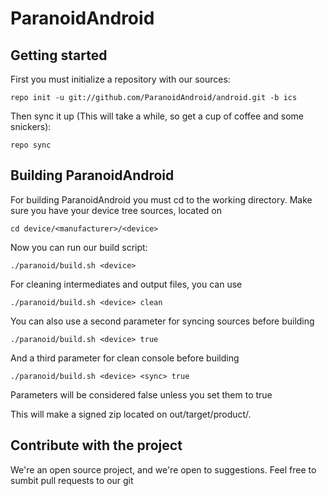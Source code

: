 ParanoidAndroid
===============

Getting started
---------------
First you must initialize a repository with our sources:

    repo init -u git://github.com/ParanoidAndroid/android.git -b ics

Then sync it up (This will take a while, so get a cup of coffee and some snickers):

    repo sync


Building ParanoidAndroid
------------------------

For building ParanoidAndroid you must cd to the working directory.
Make sure you have your device tree sources, located on

    cd device/<manufacturer>/<device>

Now you can run our build script:

    ./paranoid/build.sh <device>

For cleaning intermediates and output files, you can use

    ./paranoid/build.sh <device> clean

You can also use a second parameter for syncing sources before building

    ./paranoid/build.sh <device> true

And a third parameter for clean console before building

    ./paranoid/build.sh <device> <sync> true

Parameters will be considered false unless you set them to true

This will make a signed zip located on out/target/product/<device>.

Contribute with the project
---------------------------

We're an open source project, and we're open to suggestions. Feel free to sumbit pull requests to our git


